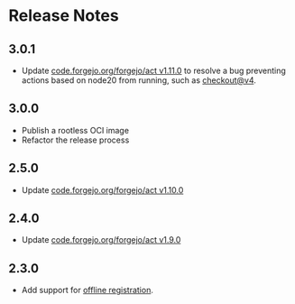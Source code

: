 # Release Notes

## 3.0.1

* Update [code.forgejo.org/forgejo/act v1.11.0](https://code.forgejo.org/forgejo/runner/pulls/86) to resolve a bug preventing actions based on node20 from running, such as [checkout@v4](https://code.forgejo.org/actions/checkout/src/tag/v4).

## 3.0.0

* Publish a rootless OCI image
* Refactor the release process

## 2.5.0

* Update [code.forgejo.org/forgejo/act v1.10.0](https://code.forgejo.org/forgejo/runner/pulls/71)

## 2.4.0

* Update [code.forgejo.org/forgejo/act v1.9.0](https://code.forgejo.org/forgejo/runner/pulls/64)

## 2.3.0

* Add support for [offline registration](https://forgejo.org/docs/next/admin/actions/#offline-registration).
